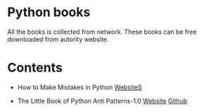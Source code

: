 # Python books

All the books is collected from network. These books can be free downloaded from autority website.


# Contents

* How to Make Mistakes in Python [WebsiteS](http://www.oreilly.com/programming/free/how-to-make-mistakes-in-python.csp)

* The Little Book of Python Anti Patterns-1.0 [Website](http://docs.quantifiedcode.com/python-code-patterns/latex/The-Little-Book-of-Python-Anti-Patterns-1.0.pdf?utm_source=Python+Weekly+Newsletter&utm_campaign=5edf7b6423-Python_Weekly_Issue_223_December_24_2015&utm_medium=email&utm_term=0_9e26887fc5-5edf7b6423-312761541) [Github](https://github.com/quantifiedcode/python-anti-patterns)
	
	
	
	
	
	
